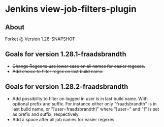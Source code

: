 # Jenkins view-job-filters-plugin

## About
Forket @ Version 1.28-SNAPSHOT

## Goals for version 1.28.1-fraadsbrandth
* ~~Change Regex to use lower case on all names for easier regexes.~~
* ~~Add choice to filter regex on last build name.~~

## Goals for version 1.28.2-fraadsbrandth
* Add possibility to filter on logged in user is in last build name. With optional prefix and suffix. For instance either only "fraadsbrandth" is in last build name, or "[user=fraadsbrandth]" where "[user=" and "]" is set as prefix and suffix, respectively.
* Add a space after all job names for easier regexes

